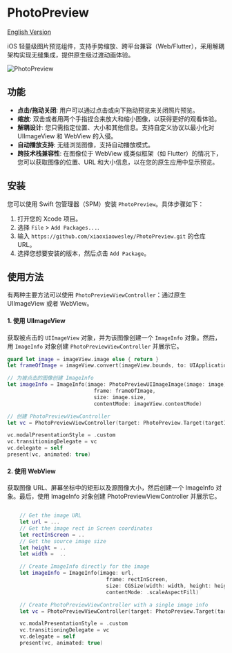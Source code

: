 # PhotoPreview
<a href="README.md">English Version</a>

iOS 轻量级图片预览组件，支持手势缩放、跨平台兼容（Web/Flutter），采用解耦架构实现无缝集成，提供原生级过渡动画体验。


![PhotoPreview](intro.gif)

## 功能
- **点击/拖动关闭**: 用户可以通过点击或向下拖动预览来关闭照片预览。
- **缩放**: 双击或者用两个手指捏合来放大和缩小图像，以获得更好的观看体验。
- **解耦设计**: 您只需指定位置、大小和其他信息。支持自定义协议以最小化对 UIImageView 和 WebView 的入侵。
- **自动播放支持**: 无缝浏览图像，支持自动播放模式。
- **跨技术栈兼容性**: 在图像位于 WebView 或类似框架（如 Flutter）的情况下，您可以获取图像的位置、URL 和大小信息，以在您的原生应用中显示预览。

## 安装

您可以使用 Swift 包管理器（SPM）安装 `PhotoPreview`。具体步骤如下：

1. 打开您的 Xcode 项目。
2. 选择 `File` > `Add Packages...`.
3. 输入 `https://github.com/xiaoxiaowesley/PhotoPreview.git` 的仓库 URL。
4. 选择您想要安装的版本，然后点击 `Add Package`。

## 使用方法

有两种主要方法可以使用 `PhotoPreviewViewController`：通过原生 UIImageView 或者 WebView。

#### 1. 使用 UIImageView

获取被点击的 `UIImageView` 对象，并为该图像创建一个 `ImageInfo` 对象。然后，用 `ImageInfo` 对象创建 `PhotoPreviewViewController` 并展示它。

```swift
guard let image = imageView.image else { return }
let frameOfImage = imageView.convert(imageView.bounds, to: UIApplication.shared.windows.first)

// 为被点击的图像创建 ImageInfo
let imageInfo = ImageInfo(image: PhotoPreviewUIImageImage(image: image),
                            frame: frameOfImage,
                            size: image.size,
                            contentMode: imageView.contentMode)

// 创建 PhotoPreviewViewController
let vc = PhotoPreviewViewController(target: PhotoPreview.Target(targetIndex: index, imageInfos: [imageInfo]))

vc.modalPresentationStyle = .custom
vc.transitioningDelegate = vc
vc.delegate = self
present(vc, animated: true)
```

#### 2. 使用 WebView

获取图像 URL、屏幕坐标中的矩形以及源图像大小，然后创建一个 ImageInfo 对象。最后，使用 ImageInfo 对象创建 PhotoPreviewViewController 并展示它。

```swift

    // Get the image URL
    let url = ...
    // Get the image rect in Screen coordinates
    let rectInScreen = .. 
    // Get the source image size
    let height = .. 
    let width =  ..

    // Create ImageInfo directly for the image
    let imageInfo = ImageInfo(image: url,
                                frame: rectInScreen,
                                size: CGSize(width: width, height: height),
                                contentMode: .scaleAspectFill)

    // Create PhotoPreviewViewController with a single image info
    let vc = PhotoPreviewViewController(target: PhotoPreview.Target(targetIndex: 0, imageInfos: [imageInfo]))

    vc.modalPresentationStyle = .custom
    vc.transitioningDelegate = vc
    vc.delegate = self
    present(vc, animated: true)


```